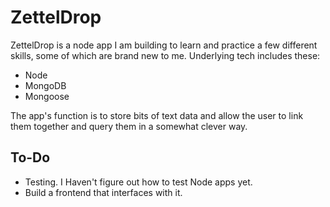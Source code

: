 # ZettelDrop

ZettelDrop is a node app I am building to learn and practice a few different skills, some of which are brand new to me. Underlying tech includes these:
- Node
- MongoDB
- Mongoose

The app's function is to store bits of text data and allow the user to link them together and query them in a somewhat clever way.



## To-Do

- Testing. I Haven't figure out how to test Node apps yet.
- Build a frontend that interfaces with it.